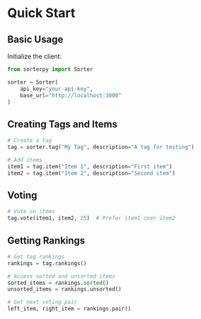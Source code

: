 # Quick Start

## Basic Usage

Initialize the client:

```python
from sorterpy import Sorter

sorter = Sorter(
    api_key="your-api-key",
    base_url="http://localhost:3000"
)
```

## Creating Tags and Items

```python
# Create a tag
tag = sorter.tag("My Tag", description="A tag for testing")

# Add items
item1 = tag.item("Item 1", description="First item")
item2 = tag.item("Item 2", description="Second item")
```

## Voting

```python
# Vote on items
tag.vote(item1, item2, 25)  # Prefer item1 over item2
```

## Getting Rankings

```python
# Get tag rankings
rankings = tag.rankings()

# Access sorted and unsorted items
sorted_items = rankings.sorted()
unsorted_items = rankings.unsorted()

# Get next voting pair
left_item, right_item = rankings.pair()
```